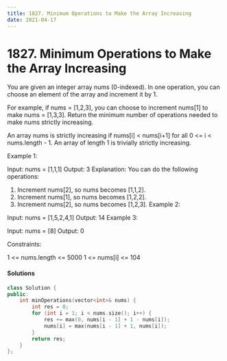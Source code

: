 ```yaml
---
title: 1827. Minimum Operations to Make the Array Increasing
date: 2021-04-17
---
```


# 1827. Minimum Operations to Make the Array Increasing

You are given an integer array nums (0-indexed). In one operation, you can choose an element of the array and increment it by 1.

For example, if nums = [1,2,3], you can choose to increment nums[1] to make nums = [1,3,3].
Return the minimum number of operations needed to make nums strictly increasing.

An array nums is strictly increasing if nums[i] < nums[i+1] for all 0 <= i < nums.length - 1. An array of length 1 is trivially strictly increasing.

 

Example 1:

Input: nums = [1,1,1]
Output: 3
Explanation: You can do the following operations:
1) Increment nums[2], so nums becomes [1,1,2].
2) Increment nums[1], so nums becomes [1,2,2].
3) Increment nums[2], so nums becomes [1,2,3].
Example 2:

Input: nums = [1,5,2,4,1]
Output: 14
Example 3:

Input: nums = [8]
Output: 0
 

Constraints:

1 <= nums.length <= 5000
1 <= nums[i] <= 104


#### Solutions

```c++
class Solution {
public:
    int minOperations(vector<int>& nums) {
        int res = 0;
        for (int i = 1; i < nums.size(); i++) {
            res += max(0, nums[i - 1] + 1 - nums[i]);
            nums[i] = max(nums[i - 1] + 1, nums[i]);
        }
        return res;
    }
};
```